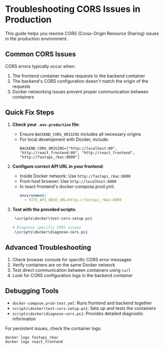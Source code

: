 # Troubleshooting CORS Issues in Production

This guide helps you resolve CORS (Cross-Origin Resource Sharing) issues in the production environment.

## Common CORS Issues

CORS errors typically occur when:

1. The frontend container makes requests to the backend container
2. The backend's CORS configuration doesn't match the origin of the requests
3. Docker networking issues prevent proper communication between containers

## Quick Fix Steps

1. **Check your `.env.production` file**:

   - Ensure `BACKEND_CORS_ORIGINS` includes all necessary origins
   - For local development with Docker, include:
     ```
     BACKEND_CORS_ORIGINS=["http://localhost:80", "http://react_frontend:80", "http://react_frontend", "http://fastapi_rbac:8000"]
     ```

2. **Configure correct API URL in your frontend**:

   - Inside Docker network: Use `http://fastapi_rbac:8000`
   - From host browser: Use `http://localhost:8000`
   - In react-frontend's docker-compose.prod.yml:
     ```yaml
     environment:
       - VITE_API_BASE_URL=http://fastapi_rbac:8000
     ```

3. **Test with the provided scripts**:

   ```powershell # Test both containers together
   .\scripts\docker\test-cors-setup.ps1

   # Diagnose specific CORS issues
   .\scripts\docker\diagnose-cors.ps1
   ```

## Advanced Troubleshooting

1. Check browser console for specific CORS error messages
2. Verify containers are on the same Docker network
3. Test direct communication between containers using `curl`
4. Look for CORS configuration logs in the backend container

## Debugging Tools

- `docker-compose.prod-test.yml`: Runs frontend and backend together
- `scripts\docker\test-cors-setup.ps1`: Sets up and tests the containers
- `scripts\docker\diagnose-cors.ps1`: Provides detailed diagnostic information

For persistent issues, check the container logs:

```powershell
docker logs fastapi_rbac
docker logs react_frontend
```
